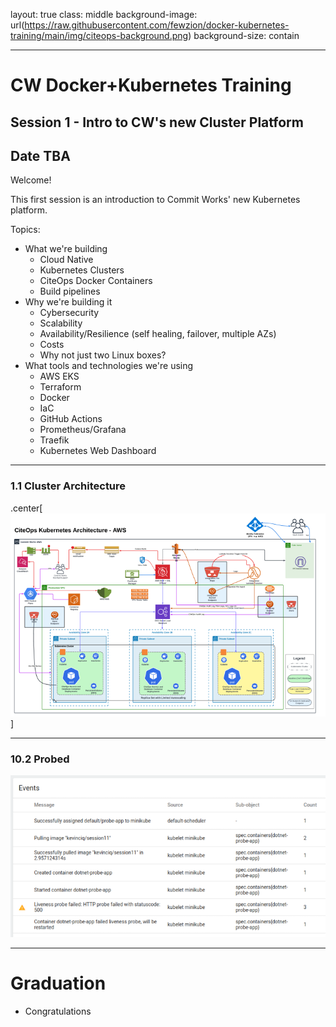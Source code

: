 layout: true
class: middle
background-image: url(https://raw.githubusercontent.com/fewzion/docker-kubernetes-training/main/img/citeops-background.png)
background-size: contain

---

# CW Docker+Kubernetes Training
## Session 1 - Intro to CW's new Cluster Platform
## Date TBA

Welcome!

This first session is an introduction to Commit Works' new Kubernetes platform.

Topics:
- What we're building
  - Cloud Native
  - Kubernetes Clusters
  - CiteOps Docker Containers
  - Build pipelines
- Why we're building it
  - Cybersecurity
  - Scalability
  - Availability/Resilience (self healing, failover, multiple AZs)
  - Costs
  - Why not just two Linux boxes?
- What tools and technologies we're using
  - AWS EKS
  - Terraform
  - Docker
  - IaC
  - GitHub Actions
  - Prometheus/Grafana
  - Traefik
  - Kubernetes Web Dashboard



---

### 1.1 Cluster Architecture

.center[![](https://raw.githubusercontent.com/fewzion/docker-kubernetes-training/main/img/CiteOps.Kubernetes.Architecture-AWS.png)]

---

### 10.2 Probed

![](https://raw.githubusercontent.com/fewzion/docker-kubernetes-training/main/img/k8s.probe.png)

---

# Graduation

- Congratulations
